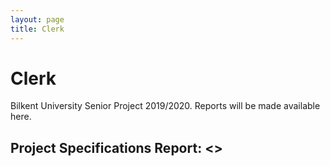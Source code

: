 ```yaml
---
layout: page
title: Clerk
---
```


# Clerk

Bilkent University Senior Project 2019/2020. Reports will be made available here.

## Project Specifications Report: <>

